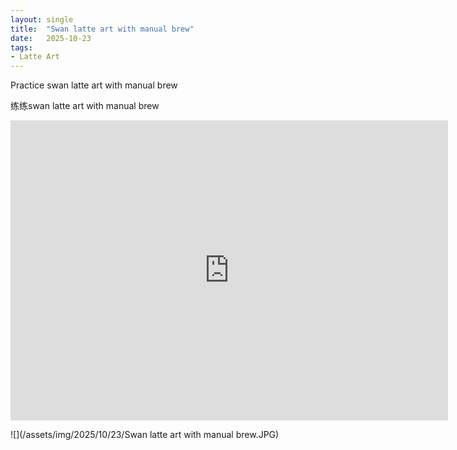 ```yaml
---
layout: single
title:  "Swan latte art with manual brew"
date:   2025-10-23
tags:
- Latte Art
---
```


Practice swan latte art with manual brew

练练swan latte art with manual brew

<div class="embed-container">
  <iframe
      src="https://www.youtube.com/embed/2RyVEa0QSYM"
      width="700"
      height="480"
      frameborder="0"
      allowfullscreen="true">
  </iframe>
</div>

![](/assets/img/2025/10/23/Swan latte art with manual brew.JPG)

